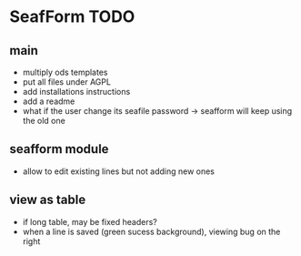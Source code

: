 SeafForm TODO
=============

main
----

- multiply ods templates
- put all files under AGPL
- add installations instructions
- add a readme
- what if the user change its seafile password -> seafform will keep using the old one

seafform module
---------------

- allow to edit existing lines but not adding new ones

view as table
-------------

- if long table, may be fixed headers?
- when a line is saved (green sucess background), viewing bug on the right

